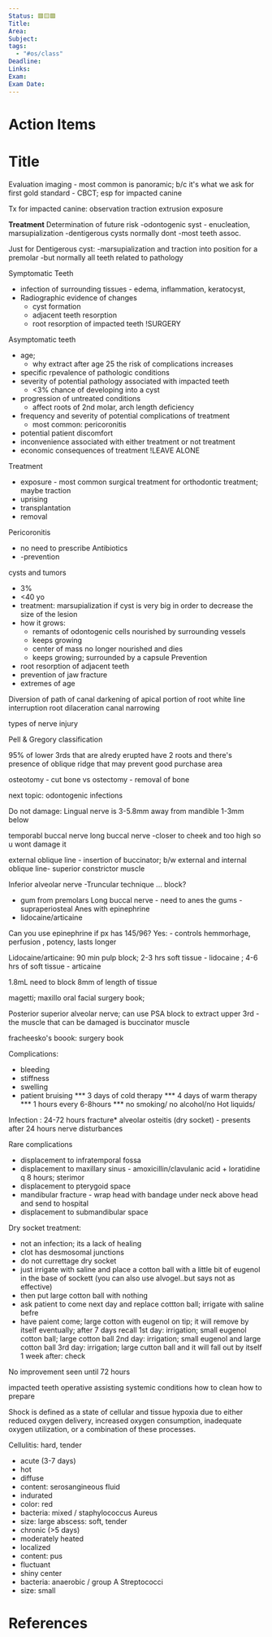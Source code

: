 ```yaml
---
Status: 🟥🟨🟩
Title: 
Area: 
Subject: 
tags:
  - "#os/class"
Deadline: 
Links: 
Exam: 
Exam Date:
---
```

# Action Items

# Title
Evaluation
imaging - most common is panoramic; b/c it's what we ask for first 
gold standard - CBCT; esp for impacted canine

Tx for impacted canine:
observation
traction
extrusion
exposure

**Treatment**
Determination of future risk
-odontogenic syst - enucleation, marsupialization
-dentigerous cysts normally dont 
-most teeth assoc.

Just for Dentigerous cyst:
-marsupialization and traction into position for a premolar
-but normally all teeth related to pathology

Symptomatic Teeth
- infection of surrounding tissues - edema, inflammation, keratocyst, 
- Radiographic evidence of changes
	- cyst formation
	- adjacent teeth resorption
	- root resorption of impacted teeth
!SURGERY

Asymptomatic teeth 
- age; 
	- why extract after age 25 the risk of complications increases
- specific rpevalence of pathologic conditions
- severity of potential pathology associated with impacted teeth
	- <3% chance of developing into a cyst 
- progression of untreated conditions
	- affect roots of 2nd molar, arch length deficiency
- frequency and severity of potential complications of treatment 
	- most common: pericoronitis
- potential patient discomfort
- inconvenience associated with either treatment or not treatment
- economic consequences of treatment 
!LEAVE ALONE

Treatment 
- exposure - most common surgical treatment for orthodontic treatment;  maybe traction
- uprising
- transplantation
- removal

Pericoronitis 
- no need to prescribe Antibiotics 
- -prevention

cysts and tumors
- 3%
- <40 yo
- treatment: marsupialization if cyst is very big in order to decrease the size of the lesion
- how it grows:
	- remants of odontogenic cells nourished by surrounding vessels 
	- keeps growing
	-  center of mass no longer nourished and dies 
	- keeps growing; surrounded by a capsule
Prevention
- root resorption of adjacent teeth
- prevention of jaw fracture
- extremes of age

Diversion of path of canal 
darkening of apical portion of root
white line interruption
root dilaceration
canal narrowing

types of nerve injury

Pell & Gregory classification

95% of lower 3rds that are alredy erupted have 2 roots and there's presence of oblique ridge that may prevent good purchase area 

osteotomy - cut bone vs ostectomy - removal of bone

next topic: odontogenic infections

Do not damage:
Lingual nerve is 3-5.8mm away from mandible
1-3mm below

temporabl buccal nerve 
long buccal nerve -closer to cheek and too high so u wont damage it

external oblique line - insertion of buccinator;
b/w external and internal oblique line- superior constrictor muscle

Inferior alveolar nerve 
-Truncular technique ... block?
- gum from premolars
Long buccal nerve - need to anes the gums
-supraperiosteal 
Anes with epinephrine
- lidocaine/articaine 

Can you use epinephrine if px has 145/96?
Yes: - controls hemmorhage, perfusion , potency, lasts longer 

Lidocaine/articaine: 90 min pulp block; 2-3 hrs soft tissue - lidocaine ; 4-6 hrs of soft tissue - articaine 

1.8mL 
need to block 8mm of length of tissue 

magetti; maxillo oral facial surgery book;

Posterior superior alveolar nerve; can use PSA block to extract upper 3rd
-the muscle that can be damaged is buccinator muscle 

fracheesko's boook: surgery book 

Complications:
- bleeding
- stiffness
- swelling
- patient bruising
*** 3 days of cold therapy
*** 4 days of warm therapy 
*** 1 hours every 6-8hours
*** no smoking/ no alcohol/no Hot liquids/

Infection : 24-72 hours
fracture*
alveolar osteitis (dry socket) - presents after 24 hours
nerve disturbances 

Rare complications 
- displacement to infratemporal fossa
- displacement to maxillary sinus - amoxicillin/clavulanic acid + loratidine q 8 hours; sterimor 
- displacement to pterygoid space
- mandibular fracture - wrap head with bandage under neck above head and send to hospital 
- displacement to submandibular space 

Dry socket treatment:
- not an infection; its a lack of healing
- clot has desmosomal junctions 
- do not currettage dry socket
- just irrigate with saline  and place a cotton ball with a little bit of eugenol in the base of sockett (you can also use alvogel..but says not as effective)
- then put large cotton ball with nothing 
- ask patient to come next day and replace cottton ball; irrigate with saline befre
- have paient come; large cotton with eugenol on tip; it will remove by itself eventually; after 7 days recall 
1st day: irrigation; small eugenol cotton ball; large cotton ball
2nd day: irrigation; small eugenol and large cotton ball
3rd day: irrigation; large cutton ball and it will fall out by itself 
1 week after: check 

No improvement seen until 72 hours 

impacted teeth
operative assisting
systemic conditions how to clean
how to prepare

Shock is defined as a state of cellular and tissue hypoxia due to either reduced oxygen delivery, increased oxygen consumption, inadequate oxygen utilization, or a combination of these processes.

Cellulitis: hard, tender
- acute (3-7 days)
- hot
- diffuse
- content: serosangineous fluid
- indurated 
- color: red
- bacteria: mixed / staphylococcus Aureus
- size: large
abscess: soft, tender
- chronic (>5 days)
- moderately heated
- localized 
- content: pus
- fluctuant 
- shiny center
- bacteria: anaerobic / group A Streptococci 
- size: small


# References

